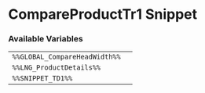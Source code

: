 # CompareProductTr1 Snippet

### Available Variables
|||
|---|---|
| `%%GLOBAL_CompareHeadWidth%%` |
| `%%LNG_ProductDetails%%` |
| `%%SNIPPET_TD1%%` |
